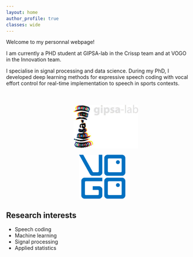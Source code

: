 ```yaml
---
layout: home
author_profile: true
classes: wide
---
```


Welcome to my personnal webpage!

I am currently a PHD student at <a href="https://www.gipsa-lab.grenoble-inp.fr/" style="text-decoration: none">GIPSA-lab</a> in the <a href="https://www.gipsa-lab.grenoble-inp.fr/equipe/crissp" style="text-decoration: none">Crissp</a> team and at <a href="https://www.vogo-group.com/" style="text-decoration: none">VOGO</a> in the Innovation team. 

I specialise in signal processing and data science. During my PhD, I developed deep learning methods for expressive speech coding with vocal effort control for real-time implementation to speech in sports contexts.

<div align="middle" style="margin-top: 50px">
  <a href="https://www.gipsa-lab.grenoble-inp.fr/"><img class='logo' alt="gipsa_logo" src="assets/images/gipsa_logo_inverted.png" align="bottom" style="height:120px; padding-left:40px"></a>

  <a href="https://www.vogo-group.com/"> <img class='logo' alt="miai_logo" src="assets/images/VOGO square.png" align="bottom" style="height:120px; padding-left:20px"></a>
</div>

## Research interests

* Speech coding
* Machine learning
* Signal processing
* Applied statistics
